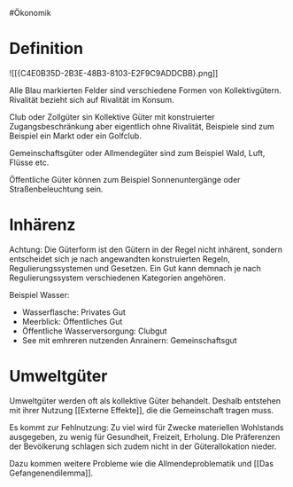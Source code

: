 #Ökonomik 

# Definition

![[{C4E0B35D-2B3E-48B3-8103-E2F9C9ADDCBB}.png]]

Alle Blau markierten Felder sind verschiedene Formen von Kollektivgütern. Rivalität bezieht sich auf Rivalität im Konsum.

Club oder Zollgüter sin Kollektive Güter mit konstruierter Zugangsbeschränkung aber eigentlich ohne Rivalität, Beispiele sind zum Beispiel ein Markt oder ein Golfclub.

Gemeinschaftsgüter oder Allmendegüter sind zum Beispiel Wald, Luft, Flüsse etc.

Öffentliche Güter können zum Beispiel Sonnenuntergänge oder Straßenbeleuchtung sein.

# Inhärenz

Achtung: Die Güterform ist den Gütern in der Regel nicht inhärent, sondern entscheidet sich je nach angewandten konstruierten Regeln, Regulierungssystemen und Gesetzen. Ein Gut kann demnach je nach Regulierungssystem verschiedenen Kategorien angehören.

Beispiel Wasser:
- Wasserflasche: Privates Gut
- Meerblick: Öffentliches Gut
- Öffentliche Wasserversorgung: Clubgut
- See mit emhreren nutzenden Anrainern: Gemeinschaftsgut

# Umweltgüter

Umweltgüter werden oft als kollektive Güter behandelt. Deshalb entstehen mit ihrer Nutzung [[Externe Effekte]], die die Gemeinschaft tragen muss.

Es kommt zur Fehlnutzung: Zu viel wird für Zwecke materiellen Wohlstands ausgegeben, zu wenig für Gesundheit, Freizeit, Erholung. DIe Präferenzen der Bevölkerung schlagen sich zudem nicht in der Güterallokation nieder.

Dazu kommen weitere Probleme wie die Allmendeproblematik und [[Das Gefangenendilemma]].

